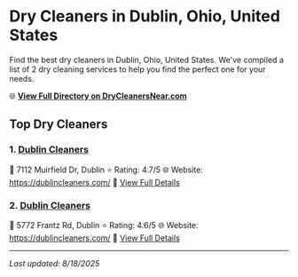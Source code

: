 # Dry Cleaners in Dublin, Ohio, United States

Find the best dry cleaners in Dublin, Ohio, United States. We've compiled a list of 2 dry cleaning services to help you find the perfect one for your needs.

🌐 **[View Full Directory on DryCleanersNear.com](https://drycleanersnear.com/city/US/Ohio/Dublin)**

## Top Dry Cleaners

### 1. [Dublin Cleaners](https://drycleanersnear.com/dryCleaner/689aa0682abe37ea0a6563f0/dublin-cleaners)
📍 7112 Muirfield Dr, Dublin
⭐ Rating: 4.7/5
🌐 Website: https://dublincleaners.com/
🔗 [View Full Details](https://drycleanersnear.com/dryCleaner/689aa0682abe37ea0a6563f0/dublin-cleaners)

### 2. [Dublin Cleaners](https://drycleanersnear.com/dryCleaner/689aa0362abe37ea0a6561a2/dublin-cleaners)
📍 5772 Frantz Rd, Dublin
⭐ Rating: 4.6/5
🌐 Website: https://dublincleaners.com/
🔗 [View Full Details](https://drycleanersnear.com/dryCleaner/689aa0362abe37ea0a6561a2/dublin-cleaners)


---

*Last updated: 8/18/2025*
